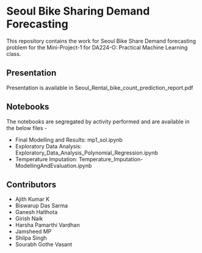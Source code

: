 # Seoul Bike Sharing Demand Forecasting

This repository contains the work for Seoul Bike Share Demand forecasting problem for the Mini-Project-1 for DA224-O: Practical Machine Learning class.

## Presentation

Presentation is available in Seoul_Rental_bike_count_prediction_report.pdf

## Notebooks

The notebooks are segregated by activity performed and are available in the below files -
- Final Modelling and Results: mp1_sol.ipynb
- Exploratory Data Analysis: Exploratory_Data_Analysis_Polynomial_Regression.ipynb
- Temperature Imputation: Temperature_Imputation-ModellingAndEvaluation.ipynb

## Contributors

- Ajith Kumar K
- Biswarup Das Sarma
- Ganesh Halthota
- Girish Naik
- Harsha Pamarthi Vardhan
- Jamsheed MP
- Shilpa Singh
- Sourabh Gothe Vasant
